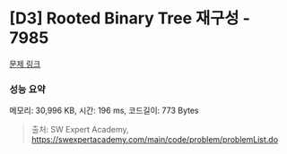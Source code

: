 # [D3] Rooted Binary Tree 재구성 - 7985 

[문제 링크](https://swexpertacademy.com/main/code/problem/problemDetail.do?contestProbId=AWu1JmN6Js4DFASy) 

### 성능 요약

메모리: 30,996 KB, 시간: 196 ms, 코드길이: 773 Bytes



> 출처: SW Expert Academy, https://swexpertacademy.com/main/code/problem/problemList.do